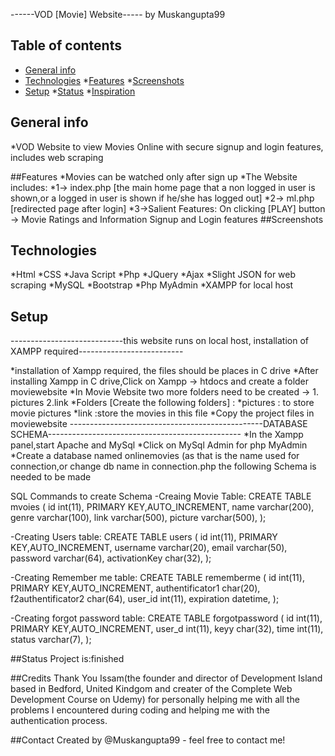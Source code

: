 ------VOD [Movie] Website-----
by Muskangupta99

## Table of contents
* [General info](#general-info)
* [Technologies](#technologies)
*[Features](#features)
*[Screenshots](#screenshots)
* [Setup](#setup)
*[Status](#status)
*[Inspiration](#inspiration)

## General info
*VOD Website to view Movies Online with secure signup and login features, includes web scraping

##Features
*Movies can be watched only after sign up
*The Website includes:
*1-> index.php [the main home page that a non logged in user is shown,or a logged in user is shown if he/she has logged out]
*2-> ml.php [redirected page after login]
*3->Salient Features:
   On clicking [PLAY] button -> Movie Ratings and Information
   Signup and Login features
##Screenshots

## Technologies
*Html
*CSS
*Java Script
*Php
*JQuery
*Ajax
*Slight JSON for web scraping
*MySQL
*Bootstrap
*Php MyAdmin
*XAMPP for local host

## Setup
----------------------------this website runs on local host, installation of XAMPP required--------------------------

*installation of Xampp required, the files should be places in C drive
*After installing Xampp in C drive,Click on Xampp -> htdocs and create a folder moviewebsite
*In Movie Website two more folders need to be created -> 1. pictures 2.link
*Folders [Create the following folders] :
*pictures : to store movie pictures
*link :store the movies in this file
*Copy the project files in moviewebsite 
------------------------------------------------DATABASE SCHEMA------------------------------------------------
*In the Xampp panel,start Apache and MySql
*Click on MySql Admin for php MyAdmin
*Create a database named onlinemovies (as that is the name used for connection,or change db name in connection.php
the following Schema is needed to be made

SQL Commands to create Schema
-Creaing Movie Table:
 CREATE TABLE mvoies (
    id int(11), PRIMARY KEY,AUTO_INCREMENT,
    name varchar(200),
    genre varchar(100),
    link varchar(500),
    picture varchar(500),
);

-Creating Users table:
 CREATE TABLE users (
    id int(11), PRIMARY KEY,AUTO_INCREMENT,
    username varchar(20),
    email varchar(50),
    password varchar(64),
    activationKey char(32),
);
  
-Creating Remember me table:
CREATE TABLE rememberme (
    id int(11), PRIMARY KEY,AUTO_INCREMENT,
    authentificator1 char(20),
    f2authentificator2 char(64),
    user_id int(11),
    expiration datetime,
);

-Creating forgot password table:
CREATE TABLE forgotpassword (
    id int(11), PRIMARY KEY,AUTO_INCREMENT,
    user_d int(11),
    keyy char(32),
    time int(11),
    status varchar(7),
);

##Status
Project is:finished

##Credits
Thank You Issam(the founder and director of Development Island based in Bedford, United Kindgom and creater of the Complete Web Development Course on Udemy) for personally helping me with all the problems I encountered during coding and helping me with the authentication process.

##Contact
Created by @Muskangupta99 - feel free to contact me!
